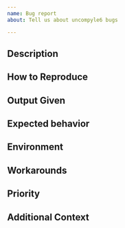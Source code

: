 ```yaml
---
name: Bug report
about: Tell us about uncompyle6 bugs

---
```


<!-- __Note:__ If you are using this program to do something illegal - don't.
The issue may be flagged to make it easier for those looking for illegal activity.

If you are reporting a bug in decompilation, it will probably not be acted upon
unless it is narrowed to a small example. You may have to do some work remove
extraneous code from the source example. Most bugs can be expressed in 30 lines of
code.

Issues are not for asking questions about a problem you
are trying to solve that involve the use of uncompyle6 along the way,
although I may be more tolerant of this if you sponsor the project.

Bugs are also not for general or novice kind help on how to install
this Python program and its dependencies in your environment, or in
the way you would like to have it set up, or how to interpret a Python
traceback e.g. that winds up saying Python X.Y.Z is not supported.

For these kinds of things, you will save yourself time by asking
instead on forums like StackOverflow that are geared to helping people
for such general or novice kinds questions and tasks. And unless you
are a sponsor of the project, if your question seems to be of this
category, the issue may just be closed.

Also, the unless you are a sponsor of the project, it may take a
while, maybe a week or so, before the bug report is noticed, let alone
acted upon.

To set expectations, some legitimate bugs can take years to fix, but
they eventually do get fixed.

Funding the project was added to partially address the problem that there are
lots of people seeking help and reporting bugs, but few people who are
willing or capable of providing help or fixing bugs.

Tasks or the kinds of things others can do, but you can't do or don't
want to do yourself are typically the kind of thing that you pay
someone to do, especially when you are the primary beneficiary of the
work, or the task is complex, long, or tedious. If your code is over
30 lines long, it fits into this category.


See also https://github.com/rocky/python-uncomp[yle6/blob/master/HOW-TO-REPORT-A-BUG.md ?
-->

<!--
Please remove any of the optional sections if they are not applicable.

Prerequisites/Caveats

* Make sure the bytecode you have can be disassembled with a
  disassembler and produces valid results.
* Try to make the bytecode that exhibits a bug as small as possible.
* Don't put bytecode and corresponding source code on any service that
  requires registration to download. Instead attach it as a zip file.
* When you open a bug report there is no privacy. If you need privacy, then
  contact me by email and explain who you are and the need for privacy.
  But be mindful that you may be asked to sponsor the project for the
  personal and private help that you are requesting.
* If the legitimacy of the activity is deemed suspicious, I may flag it as suspicious,
  making the issue even more easy to detect.

Bug reports that violate the above may be discarded.

-->

## Description

<!-- Please add a clear and concise description of the bug. Try to narrow the problem down to the smallest that exhibits the bug.-->

## How to Reproduce

<!-- Please show both the *input* you gave and the
output you got in describing how to reproduce the bug:

or give a complete console log with input and output

```console
$ uncompyle6 <command-line-options>
...
$
```

Attach a zip file to the Python bytecode or a
gist with the information. If you have the correct source code, you
can add that too.

-->

## Output Given

<!--
Please include not just the error message but all output leading to the message which includes echoing input and messages up to the error.
For a command-line environment include command invocation and all the output produced.

If this is too long, then try narrowing the problem to something short.
-->


## Expected behavior

<!-- Add a clear and concise description of what you expected to happen. -->

## Environment

<!-- _This section sometimes is optional but helpful to us._

Please modify for your setup

- Uncompyle6 version: output from  `uncompyle6 --version` or `pip show uncompyle6`
- xdis version: output from `pydisasm --version` or or `pip show xdis`
- Python version for the version of Python the byte-compiled the file: `python -c "import sys; print(sys.version)"` where `python` is the correct CPython or PyPy binary.
- OS and Version: [e.g. Ubuntu bionic]

-->

## Workarounds

<!-- If there is a workaround for the problem, describe that here. -->

## Priority

<!-- If this is important for a particular public good state that here.
     If this is blocking some important activity let us know what activity it blocks.

	 Otherwise, we'll assume this has the lowest priority in addressing.
	 -->

## Additional Context

<!-- _This section is optional._

Add any other context about the problem here or special environment setup.

-->

